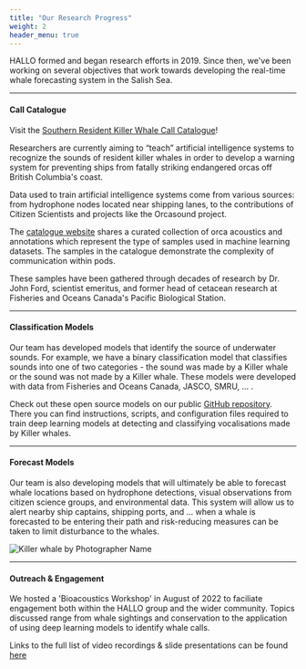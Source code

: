 ```yaml
---
title: "Our Research Progress"
weight: 2
header_menu: true
---
```


HALLO formed and began research efforts in 2019. Since then, we've been working on several objectives that work towards developing the real-time whale forecasting system in the Salish Sea.

---

#### Call Catalogue

Visit the [Southern Resident Killer Whale Call Catalogue](/call-library)!

Researchers are currently aiming to “teach” artificial intelligence systems to recognize the sounds of resident killer whales in order to develop a warning system for preventing ships from fatally striking endangered orcas off British Columbia's coast.

Data used to train artificial intelligence systems come from various sources: from hydrophone nodes located near shipping lanes, to the contributions of Citizen Scientists and projects like the Orcasound project.

The [catalogue website](/call-library) shares a curated collection of orca acoustics and annotations which represent the type of samples used in machine learning datasets. The samples in the catalogue demonstrate the complexity of communication within pods.

These samples have been gathered through decades of research by Dr. John Ford, scientist emeritus, and former head of cetacean research at Fisheries and Oceans Canada's Pacific Biological Station.

---

#### Classification Models 

Our team has developed models that identify the source of underwater sounds. For example, we have a binary classification model that classifies sounds into one of two categories - the sound was made by a Killer whale or the sound was not made by a Killer whale. These models were developed with data from Fisheries and Oceans Canada, JASCO, SMRU, ... . 
 
Check out these open source models on our public [GitHub repository](https://github.com/coastal-science/HALLO-models). There you can find instructions, scripts, and configuration files required to train deep learning models at detecting and classifying vocalisations made by Killer whales.

---

#### Forecast Models

Our team is also developing models that will ultimately be able to forecast whale locations based on hydrophone detections, visual observations from citizen science groups, and environmental data. This system will allow us to alert nearby ship captains, shipping ports, and ... when a whale is forecasted to be entering their path and risk-reducing measures can be taken to limit disturbance to the whales.

![Killer whale by Photographer Name](../images/credit&cropped_rainblow_whale.jpg)

---

#### Outreach & Engagement

We hosted a 'Bioacoustics Workshop' in August of 2022 to faciliate engagement both within the HALLO group and the wider community. Topics discussed range from whale sightings and conservation to the application of using deep learning models to identify whale calls.

Links to the full list of video recordings & slide presentations can be found [here](SFU-HALLO-Bioacoustics-workshop-2022.html)
